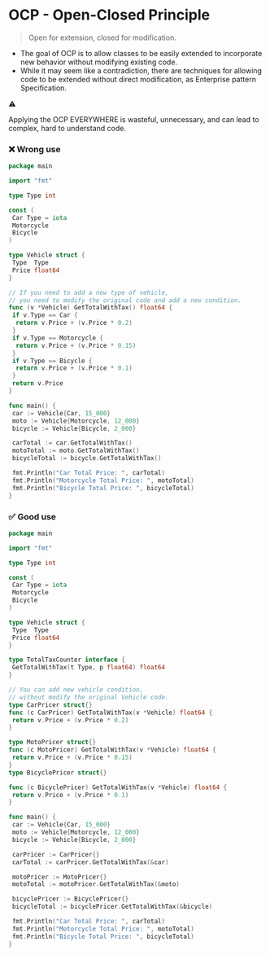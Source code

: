 # OCP - Open-Closed Principle

> Open for extension, closed for modification.

- The goal of OCP is to allow classes to be easily extended to incorporate new behavior without modifying existing code.
- While it may seem like a contradiction, there are techniques for allowing code to be extended without direct modification, as Enterprise pattern Specification.

<aside>
⚠️

Applying the OCP EVERYWHERE is wasteful, unnecessary, and can lead to complex, hard to understand code.

</aside>

### ❌ Wrong use

```go
package main

import "fmt"

type Type int

const (
 Car Type = iota
 Motorcycle
 Bicycle
)

type Vehicle struct {
 Type  Type
 Price float64
}

// If you need to add a new type of vehicle,
// you need to modify the original code and add a new condition.
func (v *Vehicle) GetTotalWithTax() float64 {
 if v.Type == Car {
  return v.Price + (v.Price * 0.2)
 }
 if v.Type == Motorcycle {
  return v.Price + (v.Price * 0.15)
 }
 if v.Type == Bicycle {
  return v.Price + (v.Price * 0.1)
 }
 return v.Price
}

func main() {
 car := Vehicle{Car, 15_000}
 moto := Vehicle{Motorcycle, 12_000}
 bicycle := Vehicle{Bicycle, 2_000}

 carTotal := car.GetTotalWithTax()
 motoTotal := moto.GetTotalWithTax()
 bicycleTotal := bicycle.GetTotalWithTax()

 fmt.Println("Car Total Price: ", carTotal)
 fmt.Println("Motorcycle Total Price: ", motoTotal)
 fmt.Println("Bicycle Total Price: ", bicycleTotal)
}
```

### ✅ Good use

```go
package main

import "fmt"

type Type int

const (
 Car Type = iota
 Motorcycle
 Bicycle
)

type Vehicle struct {
 Type  Type
 Price float64
}

type TotalTaxCounter interface {
 GetTotalWithTax(t Type, p float64) float64
}

// You can add new vehicle condition,
// without modify the original Vehicle code.
type CarPricer struct{}
func (c CarPricer) GetTotalWithTax(v *Vehicle) float64 {
 return v.Price + (v.Price * 0.2)
}

type MotoPricer struct{}
func (c MotoPricer) GetTotalWithTax(v *Vehicle) float64 {
 return v.Price + (v.Price * 0.15)
}
type BicyclePricer struct{}

func (c BicyclePricer) GetTotalWithTax(v *Vehicle) float64 {
 return v.Price + (v.Price * 0.1)
}

func main() {
 car := Vehicle{Car, 15_000}
 moto := Vehicle{Motorcycle, 12_000}
 bicycle := Vehicle{Bicycle, 2_000}

 carPricer := CarPricer{}
 carTotal := carPricer.GetTotalWithTax(&car)

 motoPricer := MotoPricer{}
 motoTotal := motoPricer.GetTotalWithTax(&moto)

 bicyclePricer := BicyclePricer{}
 bicycleTotal := bicyclePricer.GetTotalWithTax(&bicycle)

 fmt.Println("Car Total Price: ", carTotal)
 fmt.Println("Motorcycle Total Price: ", motoTotal)
 fmt.Println("Bicycle Total Price: ", bicycleTotal)
}
```
